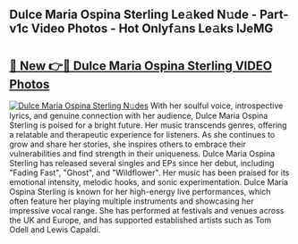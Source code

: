 ## Dulce Maria Ospina Sterling Le𝚊ked N𝚞de - Part-v1c Video Photos - Hot Onlyf𝚊ns Le𝚊ks lJeMG

# <h2><a href="http://ab61730.deff.icu/?id=Dulce+Maria+Ospina+Sterling">🔗 New 👉🔴 Dulce Maria Ospina Sterling VIDEO Photos</a></h2>

[![Dulce Maria Ospina Sterling N𝚞des](https://i.imgur.com/rIISA9y.gif)](http://ab61730.deff.icu/?id=Dulce+Maria+Ospina+Sterling)
With her soulful voice, introspective lyrics, and genuine connection with her audience, Dulce Maria Ospina Sterling is poised for a bright future. Her music transcends genres, offering a relatable and therapeutic experience for listeners. As she continues to grow and share her stories, she inspires others to embrace their vulnerabilities and find strength in their uniqueness. Dulce Maria Ospina Sterling has released several singles and EPs since her debut, including "Fading Fast", "Ghost", and "Wildflower". Her music has been praised for its emotional intensity, melodic hooks, and sonic experimentation. Dulce Maria Ospina Sterling is known for her high-energy live performances, which often feature her playing multiple instruments and showcasing her impressive vocal range. She has performed at festivals and venues across the UK and Europe, and has supported established artists such as Tom Odell and Lewis Capaldi.
